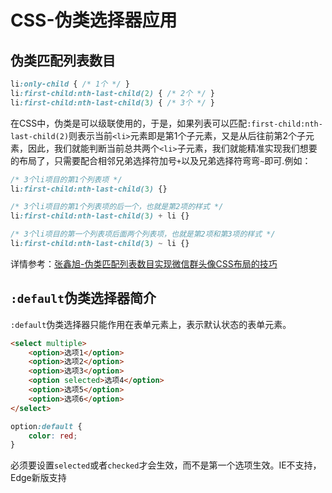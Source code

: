 # CSS-伪类选择器应用

## 伪类匹配列表数目

````css
li:only-child { /* 1个 */ }
li:first-child:nth-last-child(2) { /* 2个 */ }
li:first-child:nth-last-child(3) { /* 3个 */ }
````

在CSS中，伪类是可以级联使用的，于是，如果列表可以匹配`:first-child:nth-last-child(2)`则表示当前`<li>`元素即是第1个子元素，又是从后往前第2个子元素，因此，我们就能判断当前总共两个`<li>`子元素，我们就能精准实现我们想要的布局了，只需要配合相邻兄弟选择符加号`+`以及兄弟选择符弯弯`~`即可.例如：
```css
/* 3个li项目的第1个列表项 */
li:first-child:nth-last-child(3) {}

/* 3个li项目的第1个列表项的后一个，也就是第2项的样式 */
li:first-child:nth-last-child(3) + li {}

/* 3个li项目的第一个列表项后面两个列表项，也就是第2项和第3项的样式 */
li:first-child:nth-last-child(3) ~ li {}
```

详情参考：[张鑫旭-伪类匹配列表数目实现微信群头像CSS布局的技巧](https://www.zhangxinxu.com/wordpress/2019/03/nth-last-child-css-layout/)


## `:default`伪类选择器简介

`:default`伪类选择器只能作用在表单元素上，表示默认状态的表单元素。

```html
<select multiple>
    <option>选项1</option>
    <option>选项2</option>
    <option>选项3</option>
    <option selected>选项4</option>
    <option>选项5</option>
    <option>选项6</option>
</select>
```
```css
option:default {
    color: red;
}
```
必须要设置`selected`或者`checked`才会生效，而不是第一个选项生效。IE不支持，Edge新版支持

